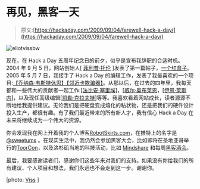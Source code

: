 # 再见，黑客一天

> 原文:[https://hackaday.com/2009/09/04/farewell-hack-a-day/](https://hackaday.com/2009/09/04/farewell-hack-a-day/)

![eliotvissbw](../Images/4fae5d4cdba7181b538fe64f211760ce.png "eliotvissbw")

现在，在 Hack a Day 五周年纪念日的前夕，似乎是宣布我辞职的合适时机。2004 年 9 月 5 日，网站创始人[ [菲利普·托伦](http://twitter.com/ptorrone) ]发表了第一篇帖子，[一个红盒子](http://hackaday.com/2004/09/05/radioshack-phone-dialer-red-box/ "radioshack phone dialer – red box  - Hack a Day")。2005 年 5 月 7 日，我接手了 Hack a Day 的编辑工作，发表了我最喜欢的一个项目:[【乔纳森·韦斯特休思】【邻近卡欺骗器】](http://hackaday.com/2005/05/07/proximity-card-spoofer/ "Proximity Card Spoofer  - Hack a Day")。从那以后，在过去的四年里，我每天都和一些伟大的贡献者一起工作:[[法比安·塞里埃](http://fabienne.us/ "fabienne.us")]，[[威尔·奥布莱恩](http://biobug.org/ "Biobug.org")，[[伊恩·莱斯内](http://whereisian.com/ "whereisian.com | Ian Lesnet Contact")]，以及现任高级编辑[[凯勒·克拉夫特](http://hackaday.com/author/calebkraft/ "Caleb Kraft  - Hack a Day")]等等。我喜欢看着网站成长，读者源源不断地给我提供建议。无论我们是把硬盘变成熔化的粘状物，还是把我们的硬件设计投入生产，都很有趣。有了我们最近带来的所有新人才，我有信心 Hack a Day 在未来将继续成为一个伟大的资源。

你会发现我在网上开着我的个人博客[RobotSkirts.com](http://www.robotskirts.com/ "RobotSkirts")，在推特上的名字是 [@sweetums](http://twitter.com/sweetums) 。在现实生活中，我仍然会参加黑客大会，比如即将在圣地亚哥举行的[ToorCon](http://sandiego.toorcon.org/ "ToorCon - Home")，以及洛杉矶当地的科技活动，比如 [Mindshare](http://mindshare.la/ "Mindshare / Enlightened Debauchery") 和每周[黑客酒会](http://hackerdrinkup.com/ "Hacker Drinkup")。

最后，我要感谢读者们，感谢你们这些年来对我们的支持。如果没有你给我们的所有建议、个人项目和想法，我们永远也不会走到这一步。谢谢你。

[photo: [Viss](http://www.flickr.com/photos/vissago/2975634516/) ]